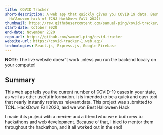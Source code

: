 ```yaml
---
title: COVID Tracker
short-description: A web app that quickly gives you COVID-19 data. Best
  Halloween Hack of TCNJ HackDown Fall 2020!
thumbnail: https://raw.githubusercontent.com/samuel-ping/covid-tracker/master/screenshots/covid_tracker_banner.png
start-date: October 2020
end-date: November 2020
repo-url: https://github.com/samuel-ping/covid-tracker
website-url: https://covid-tracker-1.web.app/
technologies: React.js, Express.js, Google Firebase
---
```


**NOTE**: The live website doesn't work unless you run the backend locally on your computer!

## Summary

This web app tells you the current number of COVID-19 cases in your state, as well as other useful information. It is intended to be a quick and easy tool that nearly instantly retrieves relevant data. This project was submitted to TCNJ HackDown Fall 2020, and we won Best Halloween Hack!

I made this project with a mentee and a friend who were both new to hackathons and web development. Because of that, I tried to mentor them throughout the hackathon, and it all worked out in the end!
